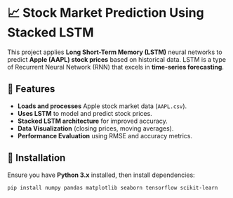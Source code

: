 # 📈 Stock Market Prediction Using Stacked LSTM

This project applies **Long Short-Term Memory (LSTM)** neural networks to predict **Apple (AAPL) stock prices** based on historical data. LSTM is a type of Recurrent Neural Network (RNN) that excels in **time-series forecasting**.

## 📌 Features
- **Loads and processes** Apple stock market data (`AAPL.csv`).
- **Uses LSTM** to model and predict stock prices.
- **Stacked LSTM architecture** for improved accuracy.
- **Data Visualization** (closing prices, moving averages).
- **Performance Evaluation** using RMSE and accuracy metrics.

## 🚀 Installation
Ensure you have **Python 3.x** installed, then install dependencies:

```bash
pip install numpy pandas matplotlib seaborn tensorflow scikit-learn
